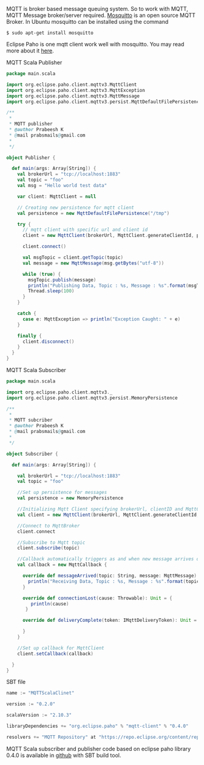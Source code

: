 MQTT is broker based message queuing system. So to work with MQTT, MQTT Message broker/server required. [Mosquitto](http://mosquitto.org/) is an open source MQTT Broker. In Ubuntu mosquitto can be installed using the command 
```
$ sudo apt-get install mosquitto
```
Eclipse Paho is one mqtt client work well with mosquitto. You may read more about it [here](http://www.eclipse.org/paho/).

MQTT Scala Publisher

```Scala
package main.scala

import org.eclipse.paho.client.mqttv3.MqttClient
import org.eclipse.paho.client.mqttv3.MqttException
import org.eclipse.paho.client.mqttv3.MqttMessage
import org.eclipse.paho.client.mqttv3.persist.MqttDefaultFilePersistence

/**
 *
 * MQTT publisher
 * @author Prabeesh K
 * @mail prabsmails@gmail.com
 *
 */

object Publisher {

  def main(args: Array[String]) {
    val brokerUrl = "tcp://localhost:1883"
    val topic = "foo"
    val msg = "Hello world test data"

    var client: MqttClient = null

    // Creating new persistence for mqtt client
    val persistence = new MqttDefaultFilePersistence("/tmp")

    try {
      // mqtt client with specific url and client id
      client = new MqttClient(brokerUrl, MqttClient.generateClientId, persistence)

      client.connect()

      val msgTopic = client.getTopic(topic)
      val message = new MqttMessage(msg.getBytes("utf-8"))

      while (true) {
        msgTopic.publish(message)
        println("Publishing Data, Topic : %s, Message : %s".format(msgTopic.getName, message))
        Thread.sleep(100)
      }
    }

    catch {
      case e: MqttException => println("Exception Caught: " + e)
    }

    finally {
      client.disconnect()
    }
  }
}

```
MQTT Scala Subscriber
```Scala
package main.scala

import org.eclipse.paho.client.mqttv3._
import org.eclipse.paho.client.mqttv3.persist.MemoryPersistence

/**
 *
 * MQTT subcriber
 * @author Prabeesh K
 * @mail prabsmails@gmail.com
 *
 */

object Subscriber {

  def main(args: Array[String]) {

    val brokerUrl = "tcp://localhost:1883"
    val topic = "foo"

    //Set up persistence for messages 
    val persistence = new MemoryPersistence

    //Initializing Mqtt Client specifying brokerUrl, clientID and MqttClientPersistance
    val client = new MqttClient(brokerUrl, MqttClient.generateClientId, persistence)

    //Connect to MqttBroker    
    client.connect

    //Subscribe to Mqtt topic
    client.subscribe(topic)

    //Callback automatically triggers as and when new message arrives on specified topic
    val callback = new MqttCallback {

      override def messageArrived(topic: String, message: MqttMessage): Unit = {
        println("Receiving Data, Topic : %s, Message : %s".format(topic, message))
      }

      override def connectionLost(cause: Throwable): Unit = {
         println(cause)
       }

      override def deliveryComplete(token: IMqttDeliveryToken): Unit = {

      }
    }

    //Set up callback for MqttClient
    client.setCallback(callback)

  }
}

```
SBT file
```sbt
name := "MQTTScalaClinet"

version := "0.2.0"

scalaVersion := "2.10.3"

libraryDependencies += "org.eclipse.paho" % "mqtt-client" % "0.4.0"

resolvers += "MQTT Repository" at "https://repo.eclipse.org/content/repositories/paho-releases/"
```

MQTT Scala subscriber and publisher code based on eclipse paho library 0.4.0 is available in [github](https://github.com/prabeesh/MQTTScalaClient) with SBT build tool.